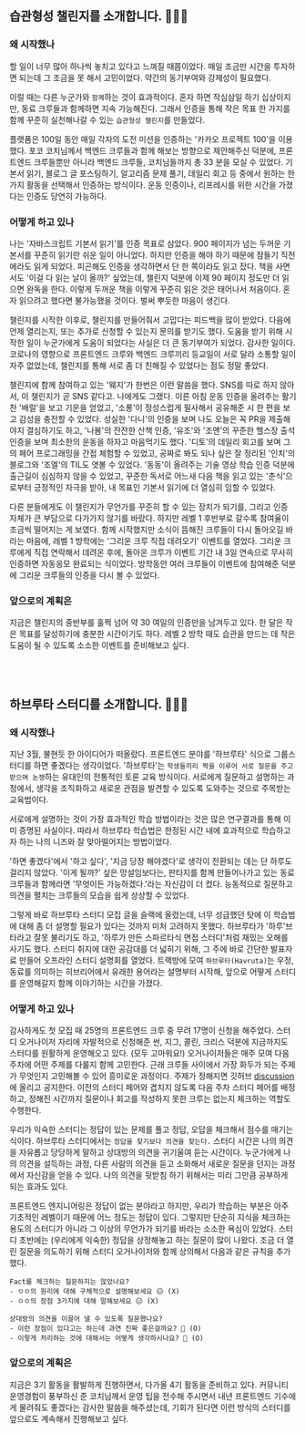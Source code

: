 ## 습관형성 챌린지를 소개합니다. 🙋🏻‍♀️

### 왜 시작했나

할 일이 너무 많아 하나씩 놓치고 있다고 느껴질 때쯤이었다. 매일 조금만 시간을 투자하면 되는데 그 조금을 못 해서 고민이었다. 약간의 동기부여와 강제성이 필요했다.

이럴 때는 다른 누군가와 `함께`하는 것이 효과적이다. 혼자 하면 작심삼일 하기 십상이지만, 동료 크루들과 함께하면 지속 가능해진다. 그래서 인증을 통해 작은 목표 한 가지를 함께 꾸준히 실천해나갈 수 있는 `습관형성 챌린지`를 만들었다.

플랫폼은 100일 동안 매일 각자의 도전 미션을 인증하는 '카카오 프로젝트 100'을 이용했다. 포코 코치님께서 백엔드 크루들과 함께 해보는 방향으로 제안해주신 덕분에, 프론트엔드 크루들뿐만 아니라 백엔드 크루들, 코치님들까지 총 33 분을 모실 수 있었다. 기본서 읽기, 블로그 글 포스팅하기, 알고리즘 문제 풀기, 데일리 회고 등 중에서 원하는 한 가지 활동을 선택해서 인증하는 방식이다. 운동 인증이나, 리프레시를 위한 시간을 가졌다는 인증도 당연히 가능하다.

### 어떻게 하고 있나

나는 '자바스크립트 기본서 읽기'를 인증 목표로 삼았다. 900 페이지가 넘는 두꺼운 기본서를 꾸준히 읽기란 쉬운 일이 아니었다. 하지만 인증을 해야 하기 때문에 잠들기 직전에라도 읽게 되었다. 피곤해도 인증을 생각하면서 단 한 쪽이라도 읽고 잤다. 책을 사면서도 '이걸 다 읽는 날이 올까?' 싶었는데, 챌린지 덕분에 이제 90 페이지 정도만 더 읽으면 완독을 한다. 이렇게 두꺼운 책을 이렇게 꾸준히 읽은 것은 태어나서 처음이다. 혼자 읽으려고 했다면 불가능했을 것이다. 벌써 뿌듯한 마음이 생긴다.

챌린지를 시작한 이후로, 챌린지를 만들어줘서 고맙다는 피드백을 많이 받았다. 다음에 언제 열리는지, 또는 추가로 신청할 수 있는지 문의를 받기도 했다. 도움을 받기 위해 시작한 일이 누군가에게 도움이 되었다는 사실은 더 큰 동기부여가 되었다. 감사한 일이다. 코로나의 영향으로 프론트엔드 크루와 백엔드 크루끼리 등교일이 서로 달라 소통할 일이 자주 없었는데, 챌린지를 통해 서로 좀 더 친해질 수 있었다는 점도 정말 좋았다.

챌린지에 함께 참여하고 있는 '웨지'가 한번은 이런 말씀을 했다. SNS를 따로 하지 않아서, 이 챌린지가 곧 SNS 같다고. 나에게도 그랬다. 이른 아침 운동 인증을 올려주는 활기찬 '배럴'을 보고 기운을 얻었고, '소롱'이 정성스럽게 필사해서 공유해준 시 한 편을 보고 감성을 충전할 수 있었다. 성실한 '다니'의 인증을 보며 나도 오늘은 꼭 PR을 제출해야지 결심하기도 하고, '나봄'의 잔잔한 산책 인증, '유조'와 '조앤'의 꾸준한 헬스장 출석 인증을 보며 최소한의 운동을 하자고 마음먹기도 했다. '디토'의 데일리 회고를 보며 그의 페어 프로그래밍을 간접 체험할 수 있었고, 공짜로 봐도 되나 싶은 잘 정리된 '인치'의 블로그와 '조엘'의 TIL도 엿볼 수 있었다. '동동'이 올려주는 기술 영상 학습 인증 덕분에 출근길이 심심하지 않을 수 있었고, 꾸준한 독서로 어느새 다음 책을 읽고 있는 '춘식'으로부터 긍정적인 자극을 받아, 내 목표인 기본서 읽기에 더 열심히 임할 수 있었다.

다른 분들에게도 이 챌린지가 무언가를 꾸준히 할 수 있는 장치가 되기를, 그리고 인증 자체가 큰 부담으로 다가가지 않기를 바랐다. 하지만 레벨 1 후반부로 갈수록 참여율이 조금씩 떨어지는 게 보였다. 함께 시작했지만 소식이 뜸해진 크루들이 다시 돌아오길 바라는 마음에, 레벨 1 방학에는 '그리운 크루 직접 데려오기' 이벤트를 열었다. 그리운 크루에게 직접 연락해서 데려온 후에, 돌아온 크루가 이벤트 기간 내 3일 연속으로 무사히 인증하면 자동응모 완료되는 식이었다. 방학동안 여러 크루들이 이벤트에 참여해준 덕분에 그리운 크루들의 인증을 다시 볼 수 있었다.

### 앞으로의 계획은

지금은 챌린지의 중반부를 훌쩍 넘어 약 30 여일의 인증만을 남겨두고 있다. 한 달은 작은 목표를 달성하기에 충분한 시간이기도 하다. 레벨 2 방학 때도 습관을 만드는 데 작은 도움이 될 수 있도록 소소한 이벤트를 준비해보고 싶다.

<br><br>

## 하브루타 스터디를 소개합니다. 🙋🏻‍♀️

### 왜 시작했나

지난 3월, 불현듯 한 아이디어가 떠올랐다. 프론트엔드 분야를 '하브루타' 식으로 그룹스터디를 하면 좋겠다는 생각이었다. '하브루타'는 `학생들끼리 짝을 이루어 서로 질문을 주고받으며 논쟁`하는 유대인의 전통적인 토론 교육 방식이다. 서로에게 질문하고 설명하는 과정에서, 생각을 조직화하고 새로운 관점을 발견할 수 있도록 도와주는 것으로 주목받는 교육법이다.

서로에게 설명하는 것이 가장 효과적인 학습 방법이라는 것은 많은 연구결과를 통해 이미 증명된 사실이다. 따라서 하브루타 학습법은 한정된 시간 내에 효과적으로 학습하고자 하는 나의 니즈와 잘 맞아떨어지는 방법이었다.

'하면 좋겠다'에서 '하고 싶다', '지금 당장 해야겠다'로 생각이 전환되는 데는 단 하루도 걸리지 않았다. '이게 될까?' 싶은 망설임보다는, 판타지를 함께 만들어나가고 있는 동료 크루들과 함께라면 '무엇이든 가능하겠다.'라는 자신감이 더 컸다. 능동적으로 질문하고 의견을 펼치는 크루들의 모습을 쉽게 상상할 수 있었다.

그렇게 바로 하브루타 스터디 모집 글을 슬랙에 올렸는데, 너무 성급했던 탓에 이 학습법에 대해 좀 더 설명할 필요가 있다는 것까지 미처 고려하지 못했다. 하브루타가 '하루'브타라고 잘못 불리기도 하고, '하루가 만든 스파르타식 면접 스터디'처럼 재밌는 오해를 사기도 했다. 스터디 취지에 대한 공감대를 더 넓히기 위해, 그 주에 바로 간단한 발표자료 만들어 오프라인 스터디 설명회를 열었다. 트랙방에 모여 `하브루타(Havruta)`는 우정, 동료를 의미하는 히브리어에서 유래한 용어라는 설명부터 시작해, 앞으로 어떻게 스터디를 운영해갈지 함께 이야기하는 시간을 가졌다.

### 어떻게 하고 있나

감사하게도 첫 모집 때 25명의 프론트엔드 크루 중 무려 17명이 신청을 해주었다. 스터디 오거나이저 자리에 자발적으로 신청해준 썬, 지그, 콜린, 크리스 덕분에 지금까지도 스터디를 원활하게 운영해오고 있다. (모두 고마워요!) 오거나이저들은 매주 모여 다음 주차에 어떤 주제를 다룰지 함께 고민한다. 근래 크루들 사이에서 가장 화두가 되는 주제가 무엇인지 고민해볼 수 있어 흥미로운 과정이다. 주제가 정해지면 깃허브 [discussion](https://github.com/woowacourse-fe-study/havruta-frontend/discussions)에 올리고 공지한다. 이전의 스터디 페어와 겹치지 않도록 다음 주차 스터디 페어를 배정하고, 정해진 시간까지 질문이나 회고를 작성하지 못한 크루는 없는지 체크하는 역할도 수행한다.

우리가 익숙한 스터디는 정답이 있는 문제를 풀고 정답, 오답을 체크해서 점수를 매기는 식이다. 하브루타 스터디에서는 `정답을 찾기보다 의견을 찾는다.` 스터디 시간은 나의 의견을 자유롭고 당당하게 말하고 상대방의 의견을 귀기울여 듣는 시간이다. 누군가에게 나의 의견을 설득하는 과정, 다른 사람의 의견을 듣고 소화해서 새로운 질문을 던지는 과정에서 자신감을 얻을 수 있다. 나의 의견을 뒷받침 하기 위해서는 미리 그만큼 공부하게 되는 효과도 있다.

프론트엔드 엔지니어링은 정답이 없는 분야라고 하지만, 우리가 학습하는 부분은 아주 기초적인 레벨이기 때문에 어느 정도는 정답이 있다. 그렇지만 단순히 지식을 체크하는 용도의 스터디가 아니라 그 이상의 무언가가 되기를 바라는 소소한 욕심이 있었다. 스터디 초반에는 (우리에게 익숙한) 정답을 상정해놓고 하는 질문이 많이 나왔다. 조금 더 열린 질문을 의도하기 위해 스터디 오거나이저와 함께 상의해서 다음과 같은 규칙을 추가했다.

```
Fact를 체크하는 질문하지는 않았나요?
- ㅇㅇ의 원리에 대해 구체적으로 설명해보세요 😑 (X)
- ㅇㅇ의 장점 3가지에 대해 말해보세요 😑 (X)

상대방의 의견을 이끌어 낼 수 있도록 질문했나요?
- 이런 장점이 있다고는 하는데 과연 진짜 좋은걸까요? 🤔 (O)
- 이렇게 처리하는 것에 대해서는 어떻게 생각하시나요? 🤔 (O)
```

### 앞으로의 계획은

지금은 3기 활동을 활발하게 진행하면서, 다가올 4기 활동을 준비하고 있다. 커뮤니티 운영경험이 풍부하신 준 코치님께서 운영 팁을 전수해 주시면서 내년 프론트엔드 기수에게 물려줘도 좋겠다는 감사한 말씀을 해주셨는데, 기회가 된다면 이런 방식의 스터디를 앞으로도 계속해서 진행해보고 싶다.
